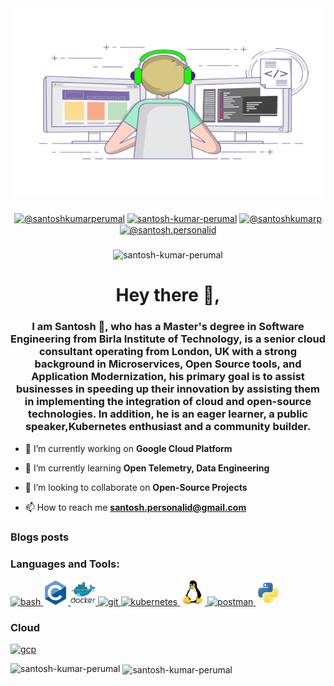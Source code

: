 <div align="center">
  <img height="300" width="500" src="https://raw.githubusercontent.com/mikonoid/mikonoid/main/images/gifs/coder3.gif"  />
</div>

###

<div align="center">

<a href="https://dev.to/@santoshkumarperumal" target="blank"><img align="center" src="https://raw.githubusercontent.com/rahuldkjain/github-profile-readme-generator/master/src/images/icons/Social/devto.svg" alt="@santoshkumarperumal" height="30" width="40" /></a>
<a href="https://linkedin.com/in/santosh-kumar-perumal" target="blank"><img align="center" src="https://raw.githubusercontent.com/rahuldkjain/github-profile-readme-generator/master/src/images/icons/Social/linked-in-alt.svg" alt="santosh-kumar-perumal" height="30" width="40" /></a>
<a href="https://hashnode.com/@santoshkumarp" target="blank"><img align="center" src="https://raw.githubusercontent.com/rahuldkjain/github-profile-readme-generator/master/src/images/icons/Social/hashnode.svg" alt="@santoshkumarp" height="30" width="40" /></a>
<a href="https://medium.com/@santosh.personalid" target="blank"><img align="center" src="https://raw.githubusercontent.com/rahuldkjain/github-profile-readme-generator/master/src/images/icons/Social/medium.svg" alt="@santosh.personalid" height="30" width="40" /></a>
</div>

###

<div align="center">
 <img src="https://komarev.com/ghpvc/?username=santosh-kumar-perumal&label=Profile%20views&color=0e75b6&style=flat" alt="santosh-kumar-perumal" /> </p>
</div>

###


###


<h1 align="center">Hey there 👋,</h1>
<h3 align="center">I am Santosh 🙋, who has a Master's degree in Software Engineering from Birla Institute of Technology, is a senior cloud consultant operating from London, UK with a strong background in Microservices, Open Source tools, and Application Modernization, his primary goal is to assist businesses in speeding up their innovation by assisting them in implementing the integration of cloud and open-source technologies. In addition, he is an eager learner, a public speaker,Kubernetes enthusiast and a community builder.</h3>


- 🔭 I’m currently working on **Google Cloud Platform**

- 🌱 I’m currently learning **Open Telemetry, Data Engineering**

- 👯 I’m looking to collaborate on **Open-Source Projects**

- 📫 How to reach me **santosh.personalid@gmail.com**

### Blogs posts
<!-- BLOG-POST-LIST:START -->
<!-- BLOG-POST-LIST:END -->



<h3 align="left">Languages and Tools:</h3>
<p align="left"> <a href="https://www.gnu.org/software/bash/" target="_blank" rel="noreferrer"> <img src="https://www.vectorlogo.zone/logos/gnu_bash/gnu_bash-icon.svg" alt="bash" width="40" height="40"/> </a> <a href="https://www.cprogramming.com/" target="_blank" rel="noreferrer"> <img src="https://raw.githubusercontent.com/devicons/devicon/master/icons/c/c-original.svg" alt="c" width="40" height="40"/> </a> <a href="https://www.docker.com/" target="_blank" rel="noreferrer"> <img src="https://raw.githubusercontent.com/devicons/devicon/master/icons/docker/docker-original-wordmark.svg" alt="docker" width="40" height="40"/> </a>  </a> <a href="https://git-scm.com/" target="_blank" rel="noreferrer"> <img src="https://www.vectorlogo.zone/logos/git-scm/git-scm-icon.svg" alt="git" width="40" height="40"/> </a> <a href="https://kubernetes.io" target="_blank" rel="noreferrer"> <img src="https://www.vectorlogo.zone/logos/kubernetes/kubernetes-icon.svg" alt="kubernetes" width="40" height="40"/> </a> <a href="https://www.linux.org/" target="_blank" rel="noreferrer"> <img src="https://raw.githubusercontent.com/devicons/devicon/master/icons/linux/linux-original.svg" alt="linux" width="40" height="40"/> </a> <a href="https://postman.com" target="_blank" rel="noreferrer"> <img src="https://www.vectorlogo.zone/logos/getpostman/getpostman-icon.svg" alt="postman" width="40" height="40"/> </a> <a href="https://www.python.org" target="_blank" rel="noreferrer"> <img src="https://raw.githubusercontent.com/devicons/devicon/master/icons/python/python-original.svg" alt="python" width="40" height="40"/> </a> </p>

<!-- Cloud Section -->
<h3 align="left">Cloud</h3>
<p align="left">

<a href="[https://cloud.google.com](https://cloud.google.com/)" target="_blank" rel="noreferrer">
<img src="https://www.gend.co/hs-fs/hubfs/gcp-logo-cloud.png?width=730&name=gcp-logo-cloud.png" alt="gcp" width="80" height="80"/>
</a>
<!-- Add more cloud-related tools here -->
</p>
<p><img align="left" src="https://github-readme-stats.vercel.app/api/top-langs?username=santosh-kumar-perumal&show_icons=true&locale=en&layout=compact" alt="santosh-kumar-perumal" /></p>

<p>&nbsp;<img align="center" src="https://github-readme-stats.vercel.app/api?username=santosh-kumar-perumal&show_icons=true&locale=en" alt="santosh-kumar-perumal" /></p>



